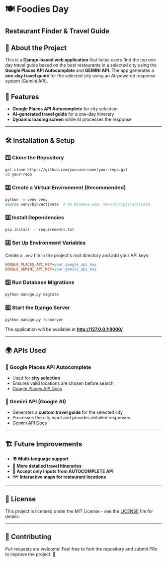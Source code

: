 # 🍽 Foodies Day
## Restaurant Finder & Travel Guide

## 📌 About the Project
This is a **Django-based web application** that helps users find the top one day travel guide based on the best restaurants in a selected city using the **Google Places API Autocomplete** and **GEMINI API**. The app generates a **one-day travel guide** for the selected city using an AI-powered response system (Gemini API).

## 🚀 Features
- **Google Places API Autocomplete** for city selection
- **AI-generated travel guide** for a one-day itinerary
- **Dynamic loading screen** while AI processes the response

---

## 🛠 Installation & Setup

### 1️⃣ Clone the Repository
```bash
git clone https://github.com/yourusername/your-repo.git
cd your-repo
```

### 2️⃣ Create a Virtual Environment (Recommended)
```bash
python -m venv venv
source venv/bin/activate  # On Windows use: venv\Scripts\activate
```

### 3️⃣ Install Dependencies
```bash
pip install -r requirements.txt
```

### 4️⃣ Set Up Environment Variables
Create a `.env` file in the project's root directory and add your API keys:
```ini
GOOGLE_PLACES_API_KEY=your_google_api_key
GOOGLE_GEMINI_API_KEY=your_gemini_api_key
```

### 5️⃣ Run Database Migrations
```bash
python manage.py migrate
```

### 6️⃣ Start the Django Server
```bash
python manage.py runserver
```
The application will be available at **http://127.0.0.1:8000/**

---

## 🌍 APIs Used
### 🔹 Google Places API Autocomplete
- Used for **city selection**
- Ensures valid locations are chosen before search
- [Google Places API Docs](https://developers.google.com/places/web-service/intro)

### 🔹 Gemini API (Google AI)
- Generates a **custom travel guide** for the selected city
- Processes the city input and provides detailed responses
- [Gemini API Docs](https://ai.google.dev/)

---

## 🏗 Future Improvements
- 🌍 **Multi-language support**
- 📍 **More detailed travel itineraries**
- 📌 **Accept only inputs from AUTOCOMPLETE API**
- 🗺 **Interactive maps for restaurant locations**

---

## 📜 License
This project is licensed under the MIT License - see the [LICENSE](LICENSE) file for details.

---

## 🤝 Contributing
Pull requests are welcome! Feel free to fork the repository and submit PRs to improve the project. 🚀

